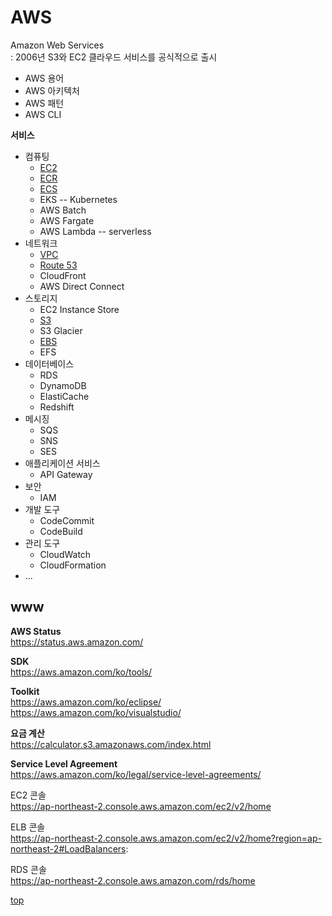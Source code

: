 # AWS
Amazon Web Services     
: 2006년 S3와 EC2 클라우드 서비스를 공식적으로 출시       

- AWS 용어
- AWS 아키텍처
- AWS 패턴
- AWS CLI


**서비스**   
- 컴퓨팅
    - [EC2](./Computing/ec2.md)
    - [ECR](./Computing/ecr.md)
    - [ECS](./Computing/ecs.md)
    - EKS -- Kubernetes
    - AWS Batch
    - AWS Fargate
    - AWS Lambda -- serverless
- 네트워크
    - [VPC](./Networking/vcp.md)
    - [Route 53](./Networking/route53.md)
    - CloudFront
    - AWS Direct Connect
- 스토리지
    - EC2 Instance Store
    - [S3](./Storage/s3.md)
    - S3 Glacier
    - [EBS](./Storage/ebs.md)    
    - EFS
- 데이터베이스
    - RDS
    - DynamoDB
    - ElastiCache
    - Redshift
- 메시징
    - SQS
    - SNS
    - SES
- 애플리케이션 서비스
    - API Gateway
- 보안    
    - IAM
- 개발 도구
    - CodeCommit
    - CodeBuild
- 관리 도구
    - CloudWatch
    - CloudFormation
- ...



## www

**AWS Status**   
https://status.aws.amazon.com/


**SDK**  
https://aws.amazon.com/ko/tools/


**Toolkit**  
https://aws.amazon.com/ko/eclipse/  
https://aws.amazon.com/ko/visualstudio/  


**요금 계산**   
https://calculator.s3.amazonaws.com/index.html


**Service Level Agreement**    
https://aws.amazon.com/ko/legal/service-level-agreements/


EC2 콘솔  
https://ap-northeast-2.console.aws.amazon.com/ec2/v2/home


ELB 콘솔  
https://ap-northeast-2.console.aws.amazon.com/ec2/v2/home?region=ap-northeast-2#LoadBalancers:


RDS 콘솔  
https://ap-northeast-2.console.aws.amazon.com/rds/home



[top](#)
